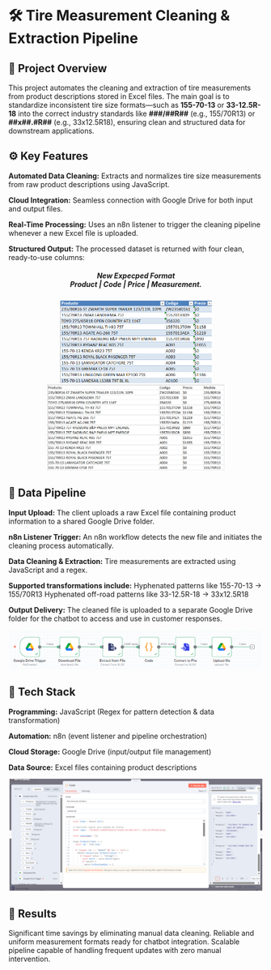 <h1>🛠️ Tire Measurement Cleaning & Extraction Pipeline</h1>

<h2>📌 Project Overview</h2>

<p>This project automates the cleaning and extraction of tire measurements from product descriptions stored in Excel files.
The main goal is to standardize inconsistent tire size formats—such as
<strong>155-70-13</strong> or <strong>33-12.5R-18</strong> into the correct industry standards like
<strong>###/##R##</strong> (e.g., 155/70R13) or <strong>##x##.#R##</strong> (e.g., 33x12.5R18),
ensuring clean and structured data for downstream applications.</p>

<h2>⚙️ Key Features</h2>

<p><Strong>Automated Data Cleaning:</Strong>
Extracts and normalizes tire size measurements from raw product descriptions using JavaScript.</p>

<p><Strong>Cloud Integration:</Strong>
Seamless connection with Google Drive for both input and output files.</p>

<p><Strong>Real-Time Processing:</Strong>
Uses an n8n listener to trigger the cleaning pipeline whenever a new Excel file is uploaded.</p>

<p><Strong>Structured Output:</Strong>
The processed dataset is returned with four clean, ready-to-use columns:</p>
<h5 align="center"> New Expecped Format<br>
  Product | Code | Price | Measurement.</h5>

<div align="center">
  <img src="Sample Data Before Cleaning.png" width="300px">
  <img src="Sample Data After Cleaning.png" width="350px">
</div>

<h2>🔄 Data Pipeline</h2>

<p><Strong>Input Upload:</Strong>
The client uploads a raw Excel file containing product information to a shared Google Drive folder.</p>
<p><Strong>n8n Listener Trigger:</Strong>
An n8n workflow detects the new file and initiates the cleaning process automatically.</p>

<p><Strong>Data Cleaning & Extraction:</Strong>
Tire measurements are extracted using JavaScript and a regex.</p>

<p><Strong>Supported transformations include:</Strong>
Hyphenated patterns like 155-70-13 → 155/70R13
Hyphenated off-road patterns like 33-12.5R-18 → 33x12.5R18</p>

<p><Strong>Output Delivery:</Strong>
The cleaned file is uploaded to a separate Google Drive folder for the chatbot to access and use in customer responses.</p>

<div align="center">
  <img src="Workflow Process Data Cleansing n8n.png" width="500px">
</div>

<h2>🧩 Tech Stack</h2>

<p><Strong>Programming:</Strong>
JavaScript (Regex for pattern detection & data transformation)</p>

<p><Strong>Automation:</Strong>
n8n (event listener and pipeline orchestration)</p>

<p><Strong>Cloud Storage:</Strong>
Google Drive (input/output file management)</p>

<p><Strong>Data Source:</Strong>
Excel files containing product descriptions</p>

<div align="center">
  <img src="Data Cleansing Code Performance n8n.png" width="500px">
</div>

<h2>🚀 Results</h2>

Significant time savings by eliminating manual data cleaning.
Reliable and uniform measurement formats ready for chatbot integration.
Scalable pipeline capable of handling frequent updates with zero manual intervention.
